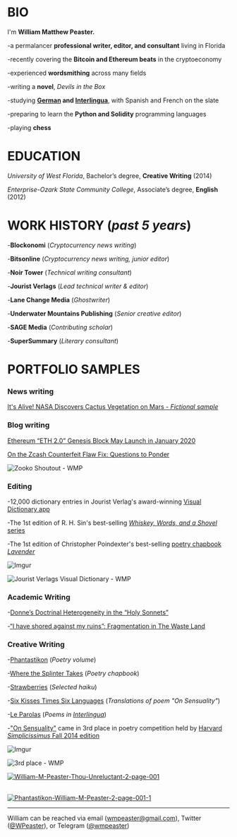 # <b>BIO</b>

I'm <b>William Matthew Peaster.</b>

-a permalancer <b>professional writer, editor, and consultant</b> living in Florida

-recently covering the <b>Bitcoin and Ethereum beats</b> in the cryptoeconomy

-experienced <b>wordsmithing</b> across many fields

-writing a <b>novel</b>, <i>Devils in the Box</i>

-studying <b>[German](https://github.com/wmpea/words/blob/master/Six%20Kisses%20Times%20Six%20Languages/%C3%9Cber%20die%20Sinnlichkeit%20(German)) and [Interlingua](https://github.com/wmpea/words/tree/master/Le%20Parolas)</b>, with Spanish and French on the slate

-preparing to learn the <b>Python and Solidity</b> programming languages

-playing <b>chess</b>

# <b>EDUCATION</b> 

<i>University of West Florida</i>, Bachelor’s degree, <b>Creative Writing</b> (2014)

<i>Enterprise-Ozark State Community College</i>, Associate’s degree, <b>English</b> (2012)

# <b>WORK HISTORY (<i>past 5 years</i>)</b>

-<b>Blockonomi</b> (<i>Cryptocurrency news writing</i>)

-<b>Bitsonline</b> (<i>Cryptocurrency news writing, junior editor</i>)

-<b>Noir Tower</b> (<i>Technical writing consultant</i>)

-<b>Jourist Verlags</b> (<i>Lead technical writer & editor</i>)

-<b>Lane Change Media</b> (<i>Ghostwriter</i>)

-<b>Underwater Mountains Publishing</b> (<i>Senior creative editor</i>)

-<b>SAGE Media</b> (<i>Contributing scholar</i>)

-<b>SuperSummary</b> (<i>Literary consultant</i>)

# <b>PORTFOLIO SAMPLES</b>

### News writing

[It's Alive! NASA Discovers Cactus Vegetation on Mars - *Fictional sample*](https://docs.google.com/document/d/1M7UYwm00dmz6CxSe767VcmhS_60komtyc-Im_vwThys/edit?usp=sharing)

### Blog writing

[Ethereum “ETH 2.0” Genesis Block May Launch in January 2020](https://blockonomi.com/ethereum-eth-2-0-genesis-block-january-2020/)

[On the Zcash Counterfeit Flaw Fix: Questions to Ponder](https://twitter.com/zooko/status/1092911343932399616)

![Zooko Shoutout - WMP](https://i.imgur.com/XT2h6Rk.png)

### Editing 

-12,000 dictionary entries in Jourist Verlag's award-winning [Visual Dictionary app](https://www.jourist.com/product/jourist-visual-dictionary/)

-The 1st edition of R. H. Sin's best-selling [*Whiskey, Words, and a Shovel* series](https://www.amazon.com/Whiskey-Words-Shovel-R-Sin/dp/1682410188/ref=sr_1_7?keywords=whiskey+words+%26&qid=1562342956&s=books&sr=1-7)

-The 1st edition of Christopher Poindexter's best-selling [poetry chapbook *Lavender*](https://www.amazon.com/Lavender-Christopher-Poindexter/dp/168241129X/ref=pd_rhf_dp_p_img_2?_encoding=UTF8&psc=1&refRID=8D50EBD5E9VZ6C08QFGA
)

![Imgur](https://i.imgur.com/VFz8U5K.png)

![Jourist Verlags Visual Dictionary - WMP](https://i.imgur.com/cwSMasm.png)

### Academic Writing

-[Donne’s Doctrinal Heterogeneity in the “Holy Sonnets”](https://www.academia.edu/33744926/John_Donne_s_Doctrinal_Heterogeneity_in_the_Holy_Sonnets_)

-[“I have shored against my ruins”: Fragmentation in The Waste Land](https://www.academia.edu/33744927/_I_have_shored_against_my_ruins_Fragmentation_in_T._S._Eliots_The_Waste_Land)

### Creative Writing

-[Phantastikon](https://github.com/wmpea/words/tree/master/Phantastikon) (<i>Poetry volume</i>)

-[Where the Splinter Takes](https://github.com/wmpea/words/tree/master/Where%20the%20Splinter%20Takes) (<i>Poetry chapbook</i>)

-[Strawberries](https://github.com/wmpea/words/tree/master/Strawberries) (<i>Selected haiku</i>)

-[Six Kisses Times Six Languages](https://github.com/wmpea/words/tree/master/Six%20Kisses%20Times%20Six%20Languages) (<i>Translations of poem "On Sensuality"</i>)

-[Le Parolas](https://github.com/wmpea/words/tree/master/Le%20Parolas) (<i>Poems in [Interlingua](https://adoneilson.com/int/gi/)</i>)

-["On Sensuality"](https://github.com/wmpea/words/blob/master/Phantastikon/On%20Sensuality) came in 3rd place in poetry competition held by [Harvard *Simplicissimus* Fall 2014 edition](https://issuu.com/simplicissimusjournal/docs/simpl_f14_german_web/28)

![Imgur](https://i.imgur.com/EAIJVzO.png)

![3rd place - WMP](https://i.imgur.com/OBYuzji.png)

<a href="https://ibb.co/ysjF7jy"><img src="https://i.ibb.co/6sC0LCP/William-M-Peaster-Thou-Unreluctant-2-page-001.jpg" alt="William-M-Peaster-Thou-Unreluctant-2-page-001" border="0"></a><br /><a target='_blank' href='https://imgbb.com/'></a><br />

<a href="https://ibb.co/NjLcNC4"><img src="https://i.ibb.co/cFN483m/Phantastikon-William-M-Peaster-2-page-001-1.jpg" alt="Phantastikon-William-M-Peaster-2-page-001-1" border="0"></a>

***

William can be reached via email (wmpeaster@gmail.com), Twitter ([@WPeaster](https://twitter.com/WPeaster)), or Telegram ([@wmpeaster](https://web.telegram.org/#/im?p=@wmpeaster))
